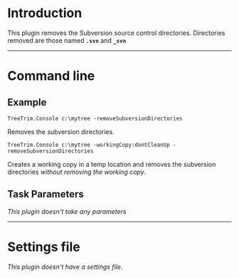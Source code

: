 # Introduction #

This plugin removes the Subversion source control directories.  Directories removed are those named **`.svn`** and **`_svn`**


---

# Command line #
## Example ##
` TreeTrim.Console c:\mytree -removeSubversionDirectories `

Removes the subversion directories.

` TreeTrim.Console c:\mytree -workingCopy:dontCleanUp -removeSubversionDirectories `

Creates a working copy in a temp location and removes the subversion directories _without removing the working copy_.

## Task Parameters ##
_This plugin doesn't take any parameters_

---

# Settings file #
_This plugin doesn't have a settings file_.